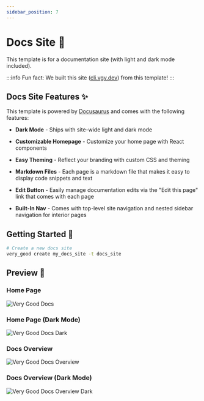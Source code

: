 ```yaml
---
sidebar_position: 7
---
```


# Docs Site 📝

This template is for a documentation site (with light and dark mode included).

:::info
Fun fact: We built this site ([cli.vgv.dev][home_link]) from this template!
:::

## Docs Site Features ✨

This template is powered by [Docusaurus][docusaurus_link] and comes with the following features:

- **Dark Mode** - Ships with site-wide light and dark mode

- **Customizable Homepage** - Customize your home page with React components

- **Easy Theming** - Reflect your branding with custom CSS and theming

- **Markdown Files** - Each page is a markdown file that makes it easy to display code snippets and text

- **Edit Button** - Easily manage documentation edits via the "Edit this page" link that comes with each page

- **Built-In Nav** - Comes with top-level site navigation and nested sidebar navigation for interior pages

## Getting Started 🚀

```sh
# Create a new docs site
very_good create my_docs_site -t docs_site
```

## Preview 📝

### Home Page

![Very Good Docs][docs_light]

### Home Page (Dark Mode)

![Very Good Docs Dark][docs_dark]

### Docs Overview

![Very Good Docs Overview][docs_light_overview]

### Docs Overview (Dark Mode)

![Very Good Docs Overview Dark][docs_dark_overview]

[docs_light]: /img/docs_light.png
[docs_light_overview]: /img/docs_overview_light.png
[docs_dark]: /img/docs_dark.png
[docs_dark_overview]: /img/docs_overview_dark.png
[docusaurus_link]: https://docusaurus.io/
[home_link]: /
